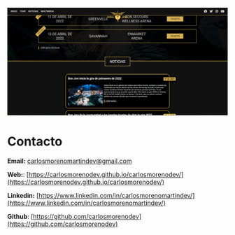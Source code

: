 ![img/bonjoviweb-recorte](img/bonjoviweb-recorte.png)


# Contacto
**Email:** [carlosmorenomartindev@gmail.com](mailto:carlosmorenomartindev@gmail.com)

**Web:**: [https://carlosmorenodev.github.io/carlosmorenodev/](https://carlosmorenodev.github.io/carlosmorenodev/)

**Linkedin:** [https://www.linkedin.com/in/carlosmorenomartindev/](https://www.linkedin.com/in/carlosmorenomartindev/)

**Github**: [https://github.com/carlosmorenodev](https://github.com/carlosmorenodev)
